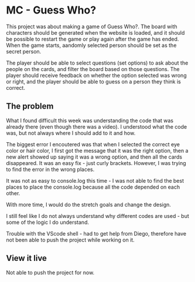 # MC - Guess Who?

This project was about making a game of Guess Who?. The board with characters should be generated when the website is loaded, and it should be possible to restart the game or play again after the game has ended. 
When the game starts, aandomly selected person should be set as the secret person.

The player should be able to select questions (set options) to ask about the people on the cards, and filter the board based on those questions. The player should receive feedback on whether the option selected was wrong or right, and the player should be able to guess on a person they think is correct.

## The problem

What I found difficult this week was understanding the code that was already there (even though there was a video). I understood what the code was, but not always where I should add to it and how. 

The biggest error I encoutered was that when I selected the correct eye color or hair color, I first got the message that it was the right option, then a new alert showed up saying it was a wrong option, and then all the cards disappeared. It was an easy fix -  just curly brackets. However, I was trying to find the error in the wrong places.

It was not as easy to console.log this time - I was not able to find the best places to place the console.log because all the code depended on each other.

With more time, I would do the stretch goals and change the design.

I still feel like I do not always understand why different codes are used - but some of the logic I do understand.

Trouble with the VScode shell - had to get help from Diego, therefore have not been able to push the project while working on it.

## View it live

Not able to push the project for now. 
